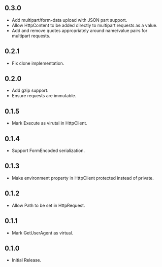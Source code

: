 ## 0.3.0
* Add multipart/form-data upload with JSON part support.
* Allow HttpContent to be added directly to multipart requests as a value.
* Add and remove quotes appropriately around name/value pairs for multipart requests.

## 0.2.1
* Fix clone implementation.

## 0.2.0
* Add gzip support.
* Ensure requests are immutable.

## 0.1.5
* Mark Execute as virutal in HttpClient.

## 0.1.4
* Support FormEncoded serialization.

## 0.1.3
* Make environment property in HttpClient protected instead of private.

## 0.1.2
* Allow Path to be set in HttpRequest.

## 0.1.1
* Mark GetUserAgent as virtual.

## 0.1.0
- Initial Release.
